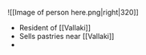 ![[Image of person here.png|right|320]]
- Resident of [[Vallaki]]
- Sells pastries near [[Vallaki]]
- 